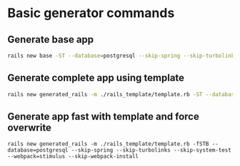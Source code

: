 # Basic generator commands

## Generate base app
```bash
rails new base -ST --database=postgresql --skip-spring --skip-turbolinks --skip-system-test --webpack=stimulus
```

## Generate complete app using template
```bash
rails new generated_rails -m ./rails_template/template.rb -ST --database=postgresql --skip-spring --skip-turbolinks --skip-system-test --webpack=stimulus
```
## Generate app fast with template and force overwrite
```shell
rails new generated_rails -m ./rails_template/template.rb -fSTB --database=postgresql --skip-spring --skip-turbolinks --skip-system-test --webpack=stimulus --skip-webpack-install
```
